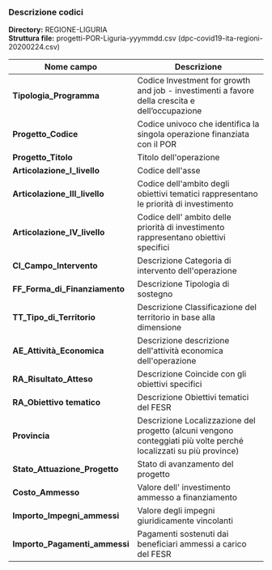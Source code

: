 ### Descrizione codici

**Directory:**  REGIONE-LIGURIA<br>
**Struttura file:** progetti-POR-Liguria-yyymmdd.csv (dpc-covid19-ita-regioni-20200224.csv)<br>

| Nome campo                  | Descrizione                       |
|-----------------------------|-----------------------------------|
**Tipologia_Programma** | Codice	Investment for growth and job -  investimenti a favore della crescita e dell’occupazione |
**Progetto_Codice** | Codice univoco che identifica la singola operazione finanziata con il POR |
**Progetto_Titolo** | Titolo dell'operazione |
**Articolazione_I_livello** | Codice dell'asse |
**Articolazione_III_livello** | Codice dell'ambito degli obiettivi tematici rappresentano le priorità di investimento |
**Articolazione_IV_livello** | Codice	dell' ambito delle priorità di investimento rappresentano obiettivi specifici |
**CI_Campo_Intervento** | Descrizione	Categoria di intervento dell'operazione |
**FF_Forma_di_Finanziamento** | Descrizione	Tipologia di sostegno |
**TT_Tipo_di_Territorio** | Descrizione	Classificazione del territorio in base alla dimensione |
**AE_Attività_Economica** | Descrizione	descrizione dell'attività economica dell'operazione |
**RA_Risultato_Atteso** | Descrizione	Coincide con gli obiettivi specifici
**RA_Obiettivo tematico** | Descrizione	Obiettivi tematici del FESR
**Provincia** | Descrizione	Localizzazione del progetto (alcuni vengono conteggiati più volte perché localizzati su più province) |
**Stato_Attuazione_Progetto** |	Stato di avanzamento del progetto |
**Costo_Ammesso**	| Valore dell' investimento ammesso a finanziamento |
**Importo_Impegni_ammessi**	| Valore degli impegni giuridicamente vincolanti |
**Importo_Pagamenti_ammessi** |	Pagamenti sostenuti dai beneficiari ammessi a carico del FESR |
